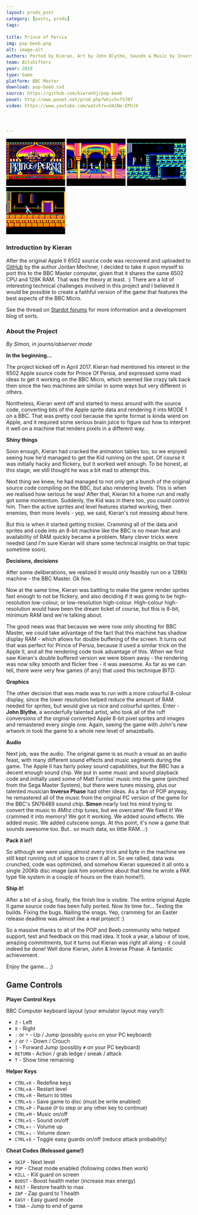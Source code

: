 ```yaml
---
layout: prods_post
category: [posts, prods]
tags: 

title: Prince of Persia
img: pop-beeb.png
alt: image-alt
authors: Ported by Kieran, Art by John Blythe, Sounds & Music by Inverse Phase, Support code by Simon
team: Bitshifters
year: 2018
type: Game
platform: BBC Master
download: pop-beeb.ssd
source: https://github.com/kieranhj/pop-beeb
pouet: http://www.pouet.net/prod.php?which=75707
video: https://www.youtube.com/watch?v=UA1Ne-EPUJ4



---
```


<img src="../../content/pop/TitleScreen.png" width="160" height="128" />
<img src="../../content/pop/PrincessScreen.png" width="160" height="128" />
<img src="../../content/pop/LevelScreen1.png" width="160" height="128" />
<img src="../../content/pop/LevelScreen2.png" width="160" height="128" />

### **Introduction by Kieran**

After the original Apple II 6502 source code was recovered and uploaded to [GitHub](https://github.com/jmechner/Prince-of-Persia-Apple-II) by the author Jordan Mechner, I decided to take it upon myself to port this to the BBC Master computer, given that it shares the same 6502 CPU and 128K RAM. That was the theory at least. :) There are a lot of interesting technical challenges involved in this project and I believed it would be possible to create a faithful version of the game that features the best aspects of the BBC Micro.

See the thread on [Stardot forums](http://stardot.org.uk/forums/viewtopic.php?f=53&t=13079) for more information and a development blog of sorts.

### **About the Project**

*By Simon, in journo/observer mode*

**In the beginning...**

The project kicked off in April 2017. Kieran had mentioned his interest in the 6502 Apple source code for Prince Of Persia, and expressed some mad ideas to get it working on the BBC Micro, which seemed like crazy talk back then since the two machines are similar in some ways but very different in others.

Nontheless, Kieran went off and started to mess around with the source code, converting bits of the Apple sprite data and rendering it into MODE 1 on a BBC. That was pretty cool because the sprite format is kinda wierd on Apple, and it required some serious brain juice to figure out how to interpret it well on a machine that renders pixels in a different way. 

**Shiny things**

Soon enough, Kieran had cracked the animation tables too, so we enjoyed seeing how he'd managed to get the Kid running on the spot. Of course it was initially hacky and flickery, but it worked well enough. To be honest, at this stage, we still thought he was a bit mad to attempt this.

Next thing we knew, he had managed to not only get a bunch of the original source code compiling on the BBC, but also rendering levels. This is when we realised how serious he was! After that, Kieran hit a home run and really got some momentum. Suddenly, the Kid was in there too, you could control him. Then the active sprites and level features started working, then enemies, then more levels - yep, we said, Kieran's not messing about here.

But this is when it started getting trickier. Cramming all of the data and sprites and code into an 8-bit machine like the BBC is no mean feat and  availability of RAM quickly became a problem. Many clever tricks were needed (and I'm sure Kieran will share some technical insights on that topic sometime soon).

**Decisions, decisions**

After some deliberations, we realized it would only feasibly run on a 128Kb machine - the BBC Master. Ok fine.

Now at the same time, Kieran was battling to make the game render sprites fast enough to not be flickery, and also deciding if it was going to be high-resolution low-colour, or low-resolution high-colour. High-colour high-resolution would have been the dream ticket of course, but this is 8-bit, minimum RAM land we're talking about.

The good news was that because we were now only shooting for BBC Master, we could take advantage of the fact that this machine has shadow display RAM - which allows for double buffering of the screen. It turns out that was perfect for Prince of Persia, because it used a similar trick on the Apple II, and all the rendering code took advantage of this. When we first saw Kieran's double buffered version we were blown away - the rendering was now silky smooth and flicker free - it was awesome. As far as we can tell, there were very few games (if any) that used this technique BITD.

**Graphics**

The other decision that was made was to run with a more colourful 8-colour display, since the lower resolution helped reduce the amount of RAM needed for sprites, but would give us nice and colourful sprites. Enter - **John Blythe**, a wonderfully talented artist, who took all of the ruff conversions of the orginal converted Apple 8-bit pixel sprites and images and remastered every single one. Again, seeing the game with John's new artwork in took the game to a whole new level of amazeballs.

**Audio**

Next job, was the audio. The original game is as much a visual as an audio feast, with many different sound effects and music segments during the game. The Apple II has fairly pokey sound capabilities, but the BBC has a decent enough sound chip. We put in some music and sound playback code and initially used some of Matt Furniss' music into the game (pinched from the Sega Master System), but there were tunes missing, plus our talented musician **Inverse Phase** had other ideas. As a fan of POP anyway, he remastered all of the music from the original PC version of the game for the BBC's SN76489 sound chip. **Simon** nearly lost his mind trying to convert the music to 4Mhz chip tunes, but we overcame! We fixed it! We crammed it into memory! We got it working. We added sound effects. We added music. We added cutscene songs. At this point, it's now a game that sounds awesome too. But.. so much data, so little RAM...:) 

**Pack it in!!**

So although we were using almost every trick and byte in the machine we still kept running out of space to cram it all in. So we rallied, data was crunched, code was optimized, and somehow Kieran squeezed it all onto a single 200Kb disc image (ask him sometime about that time he wrote a PAK type file system in a couple of hours on the train home!!).

**Ship it!**

After a bit of a slog, finally, the finish line is visible. The entire original Apple II game source code has been fully ported. Now its time for... Testing the builds. Fixing the bugs. Nailing the snags. Yep, cramming for an Easter release deadline was almost like a real project! :)

So a massive thanks to all of the POP and Beeb community who helped support, test and feedback on this mad idea. It took a year, a labour of love, amazing commitments, but it turns out Kieran was right all along - it could indeed be done! Well done Kieran, John & Inverse Phase. A fantastic achievement.


Enjoy the game... ;)

 






## Game Controls

**Player Control Keys**

BBC Computer keyboard layout (your emulator layout may vary!):

* `Z` - Left
* `X` - Right
* `:` or `*` - Up / Jump (possibly  `quote` on your PC keyboard)
* `/` or `?` - Down / Crouch
* `]` - Forward Jump (possibly `#` on your PC keyboard)
* `RETURN` - Action / grab ledge / sneak / attack
* `T` - Show time remaining

**Helper Keys**

* `CTRL`+`K` - Redefine keys
* `CTRL`+`A` - Restart level
* `CTRL`+`R` - Return to titles
* `CTRL`+`G` - Save game to disc (must be write enabled)
* `CTRL`+`P` - Pause (`P` to step or any other key to continue)
* `CTRL`+`M` - Music on/off 
* `CTRL`+`S` - Sound on/off
* `CTRL`+`↑` - Volume up
* `CTRL`+`↓` - Volume down
* `CTRL`+`E` - Toggle easy guards on/off (reduce attack probability)

**Cheat Codes (Released game!)**

* `SKIP` - Next level
* `POP` - Cheat mode enabled (following codes then work)
* `KILL` - Kill guard on screen
* `BOOST` - Boost health meter (increase max energy)
* `REST` - Restore health to max
* `ZAP` - Zap guard to 1 health
* `EASY` - Easy guard mode
* `TINA` - Jump to end of game

